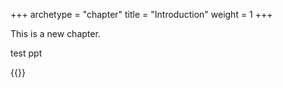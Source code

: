 +++
archetype = "chapter"
title = "Introduction"
weight = 1
+++

This is a new chapter.


test ppt


{{<ppt src="https://workdrive.zohopublic.com.cn/file/rnv2n38b05ebb6e5544b49a7d81842e5701df?user_id=8afd0393d0680d8f67fa1c767966d3a8943e2cba4022411a9e1b1522ab2910db">}}